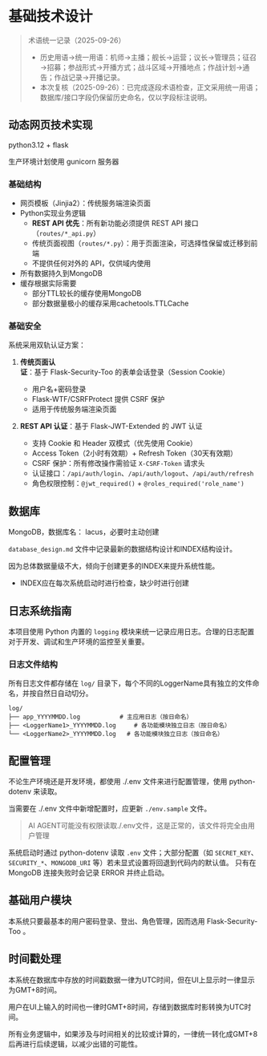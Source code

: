 # 基础技术设计

> 术语统一记录（2025-09-26）
> - 历史用语→统一用语：机师→主播；舰长→运营；议长→管理员；征召→招募；参战形式→开播方式；战斗区域→开播地点；作战计划→通告；作战记录→开播记录。
> - 本次复核（2025-09-26）：已完成逐段术语检查，正文采用统一用语；数据库/接口字段仍保留历史命名，仅以字段标注说明。
## 动态网页技术实现

python3.12 + flask

生产环境计划使用 gunicorn 服务器

### 基础结构

- 网页模板（Jinjia2）：传统服务端渲染页面
- Python实现业务逻辑
    - **REST API 优先**：所有新功能必须提供 REST API 接口（`routes/*_api.py`）
    - 传统页面视图（`routes/*.py`）：用于页面渲染，可选择性保留或迁移到前端
    - 不提供任何对外的 API，仅供域内使用
- 所有数据持久到MongoDB
- 缓存根据实际需要
    - 部分TTL较长的缓存使用MongoDB
    - 部分数据量极小的缓存采用cachetools.TTLCache

### 基础安全

系统采用双轨认证方案：

1. **传统页面认证**：基于 Flask-Security-Too 的表单会话登录（Session Cookie）
   - 用户名+密码登录
   - Flask-WTF/CSRFProtect 提供 CSRF 保护
   - 适用于传统服务端渲染页面

2. **REST API 认证**：基于 Flask-JWT-Extended 的 JWT 认证
   - 支持 Cookie 和 Header 双模式（优先使用 Cookie）
   - Access Token（2小时有效期）+ Refresh Token（30天有效期）
   - CSRF 保护：所有修改操作需验证 `X-CSRF-Token` 请求头
   - 认证接口：`/api/auth/login`、`/api/auth/logout`、`/api/auth/refresh`
   - 角色权限控制：`@jwt_required()` + `@roles_required('role_name')`

## 数据库

MongoDB，数据库名： lacus，必要时主动创建

`database_design.md` 文件中记录最新的数据结构设计和INDEX结构设计。

因为总体数据量级不大，倾向于创建更多的INDEX来提升系统性能。
- INDEX应在每次系统启动时进行检查，缺少时进行创建

## 日志系统指南

本项目使用 Python 内置的 `logging` 模块来统一记录应用日志。合理的日志配置对于开发、调试和生产环境的监控至关重要。

### 日志文件结构

所有日志文件都存储在 `log/` 目录下，每个不同的LoggerName具有独立的文件命名，并按自然日自动切分。

```
log/
├── app_YYYYMMDD.log           # 主应用日志（按日命名）
├── <LoggerName1>_YYYYMMDD.log     # 各功能模块独立日志（按日命名）
└── <LoggerName2>_YYYYMMDD.log   # 各功能模块独立日志（按日命名）
```

## 配置管理

不论生产环境还是开发环境，都使用 ./.env 文件来进行配置管理，使用 python-dotenv 来读取。

当需要在 ./.env 文件中新增配置时，应更新 `./env.sample` 文件。 
>AI AGENT可能没有权限读取./.env文件，这是正常的，该文件将完全由用户管理

系统启动时通过 python-dotenv 读取 `.env` 文件；大部分配置（如 `SECRET_KEY`、`SECURITY_*`、`MONGODB_URI` 等）若未显式设置将回退到代码内的默认值。
只有在 MongoDB 连接失败时会记录 ERROR 并终止启动。

## 基础用户模块

本系统只要最基本的用户密码登录、登出、角色管理，因而选用 Flask-Security-Too 。

## 时间戳处理

本系统在数据库中存放的时间戳数据一律为UTC时间，但在UI上显示时一律显示为GMT+8时间。

用户在UI上输入的时间也一律时GMT+8时间，存储到数据库时影转换为UTC时间。

所有业务逻辑中，如果涉及与时间相关的比较或计算的，一律统一转化成GMT+8后再进行后续逻辑，以减少出错的可能性。
